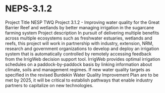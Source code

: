 # NEPS-3.1.2
Project Title	NESP TWQ Project 3.1.2 - Improving water quality for the Great Barrier Reef and wetlands by better managing irrigation in the sugarcane farming system
Project description	In pursuit of delivering multiple benefits across multiple ecosystems such as freshwater estuaries, wetlands and reefs, this project will work in partnership with industry, extension, NRM, research and government organizations to develop and deploy an irrigation system that is automatically controlled by remotely accessing feedback from the IrrigWeb decision support tool. IrrigWeb provides optimal irrigation schedules on a paddock-by-paddock basis by linking information about climate, soils and management regimes. If new water quality targets as specified in the revised Burdekin Water Quality Improvement Plan are to be met by 2025, it will be critical to establish pathways that enable industry partners to capitalize on new technologies.
